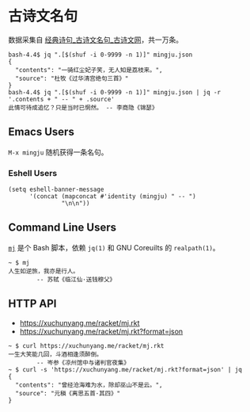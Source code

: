 # 古诗文名句

数据采集自 [经典诗句_古诗文名句_古诗文网](https://so.gushiwen.org/mingju/)，共一万条。

``` shell
bash-4.4$ jq ".[$(shuf -i 0-9999 -n 1)]" mingju.json
{
  "contents": "一骑红尘妃子笑，无人知是荔枝来。",
  "source": "杜牧《过华清宫绝句三首》"
}
bash-4.4$ jq ".[$(shuf -i 0-9999 -n 1)]" mingju.json | jq -r '.contents + " -- " + .source'
此情可待成追忆？只是当时已惘然。 -- 李商隐《锦瑟》
```

## Emacs Users

`M-x mingju` 随机获得一条名句。

### Eshell Users

``` emacs-lisp
(setq eshell-banner-message
      '(concat (mapconcat #'identity (mingju) " -- ")
               "\n\n"))
```

## Command Line Users

[`mj`](./mj) 是个 Bash 脚本，依赖 `jq(1)` 和 GNU Coreuilts 的 `realpath(1)`。

``` shell
~ $ mj
人生如逆旅，我亦是行人。
		-- 苏轼《临江仙·送钱穆父》
```

## HTTP API

- https://xuchunyang.me/racket/mj.rkt
- https://xuchunyang.me/racket/mj.rkt?format=json

``` shell
~ $ curl https://xuchunyang.me/racket/mj.rkt
一生大笑能几回，斗酒相逢须醉倒。
		-- 岑参《凉州馆中与诸判官夜集》
~ $ curl -s 'https://xuchunyang.me/racket/mj.rkt?format=json' | jq
{
  "contents": "曾经沧海难为水，除却巫山不是云。",
  "source": "元稹《离思五首·其四》"
}
```
